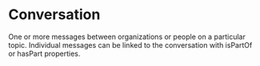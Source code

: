 # Conversation

One or more messages between organizations or people on a particular topic. Individual messages can be linked to the conversation with isPartOf or hasPart properties.
